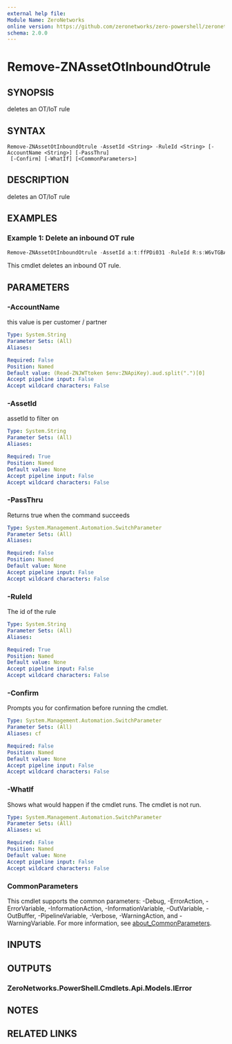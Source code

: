 ```yaml
---
external help file:
Module Name: ZeroNetworks
online version: https://github.com/zeronetworks/zero-powershell/zeronetworks/remove-znassetotinboundotrule
schema: 2.0.0
---
```


# Remove-ZNAssetOtInboundOtrule

## SYNOPSIS
deletes an OT/IoT rule

## SYNTAX

```
Remove-ZNAssetOtInboundOtrule -AssetId <String> -RuleId <String> [-AccountName <String>] [-PassThru]
 [-Confirm] [-WhatIf] [<CommonParameters>]
```

## DESCRIPTION
deletes an OT/IoT rule

## EXAMPLES

### Example 1: Delete an inbound OT rule
```powershell
Remove-ZNAssetOtInboundOtrule -AssetId a:t:ffPDi031 -RuleId R:s:W6vTGBA6
```

This cmdlet deletes an inbound OT rule.

## PARAMETERS

### -AccountName
this value is per customer / partner

```yaml
Type: System.String
Parameter Sets: (All)
Aliases:

Required: False
Position: Named
Default value: (Read-ZNJWTtoken $env:ZNApiKey).aud.split(".")[0]
Accept pipeline input: False
Accept wildcard characters: False
```

### -AssetId
assetId to filter on

```yaml
Type: System.String
Parameter Sets: (All)
Aliases:

Required: True
Position: Named
Default value: None
Accept pipeline input: False
Accept wildcard characters: False
```

### -PassThru
Returns true when the command succeeds

```yaml
Type: System.Management.Automation.SwitchParameter
Parameter Sets: (All)
Aliases:

Required: False
Position: Named
Default value: None
Accept pipeline input: False
Accept wildcard characters: False
```

### -RuleId
The id of the rule

```yaml
Type: System.String
Parameter Sets: (All)
Aliases:

Required: True
Position: Named
Default value: None
Accept pipeline input: False
Accept wildcard characters: False
```

### -Confirm
Prompts you for confirmation before running the cmdlet.

```yaml
Type: System.Management.Automation.SwitchParameter
Parameter Sets: (All)
Aliases: cf

Required: False
Position: Named
Default value: None
Accept pipeline input: False
Accept wildcard characters: False
```

### -WhatIf
Shows what would happen if the cmdlet runs.
The cmdlet is not run.

```yaml
Type: System.Management.Automation.SwitchParameter
Parameter Sets: (All)
Aliases: wi

Required: False
Position: Named
Default value: None
Accept pipeline input: False
Accept wildcard characters: False
```

### CommonParameters
This cmdlet supports the common parameters: -Debug, -ErrorAction, -ErrorVariable, -InformationAction, -InformationVariable, -OutVariable, -OutBuffer, -PipelineVariable, -Verbose, -WarningAction, and -WarningVariable. For more information, see [about_CommonParameters](http://go.microsoft.com/fwlink/?LinkID=113216).

## INPUTS

## OUTPUTS

### ZeroNetworks.PowerShell.Cmdlets.Api.Models.IError

## NOTES

## RELATED LINKS


